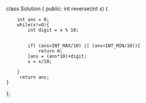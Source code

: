 class Solution {
public:
    int reverse(int x) {
        
        int ans = 0;
        while(x!=0){
            int digit = x % 10;
 
            
            if( (ans>INT_MAX/10) || (ans<INT_MIN/10)){
                return 0;
            }ans = (ans*10)+digit;
            x = x/10;
            
        }
         return ans;
    }
};
